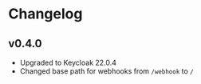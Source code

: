 # Changelog

## v0.4.0

- Upgraded to Keycloak 22.0.4
- Changed base path for webhooks from `/webhook` to `/` 
